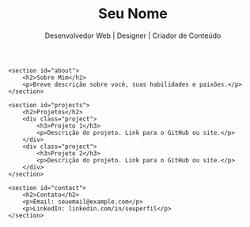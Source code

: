 <!DOCTYPE html>
<html lang="pt">
<head>
    <meta charset="UTF-8">
    <meta name="viewport" content="width=device-width, initial-scale=1.0">
    <title>Meu Portfólio</title>
    <link rel="stylesheet" href="styles.css">
</head>
<body>
    <header>
        <h1>Seu Nome</h1>
        <p>Desenvolvedor Web | Designer | Criador de Conteúdo</p>
    </header>
    
    <section id="about">
        <h2>Sobre Mim</h2>
        <p>Breve descrição sobre você, suas habilidades e paixões.</p>
    </section>
    
    <section id="projects">
        <h2>Projetos</h2>
        <div class="project">
            <h3>Projeto 1</h3>
            <p>Descrição do projeto. Link para o GitHub ou site.</p>
        </div>
        <div class="project">
            <h3>Projeto 2</h3>
            <p>Descrição do projeto. Link para o GitHub ou site.</p>
        </div>
    </section>
    
    <section id="contact">
        <h2>Contato</h2>
        <p>Email: seuemail@example.com</p>
        <p>LinkedIn: linkedin.com/in/seuperfil</p>
    </section>
</body>
</html>
